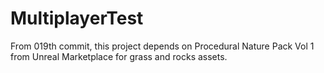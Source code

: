 # MultiplayerTest

From 019th commit, this project depends on Procedural Nature Pack Vol 1 from Unreal Marketplace for grass and rocks assets.
